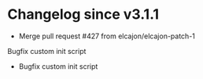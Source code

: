 # Changelog since v3.1.1
- Merge pull request #427 from elcajon/elcajon-patch-1

Bugfix custom init script 
- Bugfix custom init script 
